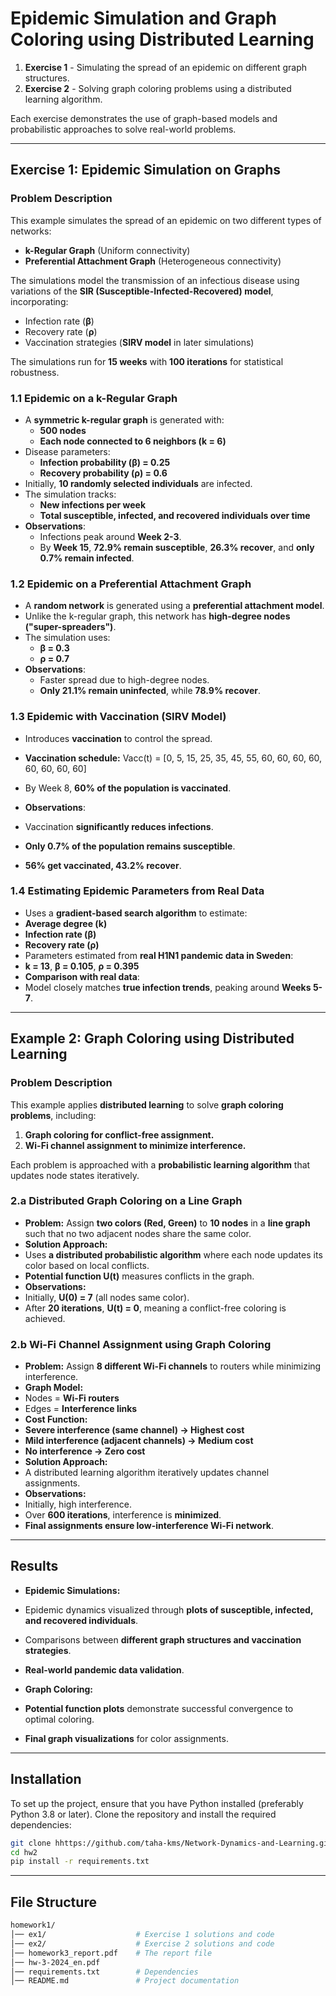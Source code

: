 # Epidemic Simulation and Graph Coloring using Distributed Learning


1. **Exercise 1** - Simulating the spread of an epidemic on different graph structures.
2. **Exercise 2** - Solving graph coloring problems using a distributed learning algorithm.

Each exercise demonstrates the use of graph-based models and probabilistic approaches to solve real-world problems.

---

## Exercise 1: Epidemic Simulation on Graphs

### **Problem Description**
This example simulates the spread of an epidemic on two different types of networks:
- **k-Regular Graph** (Uniform connectivity)
- **Preferential Attachment Graph** (Heterogeneous connectivity)

The simulations model the transmission of an infectious disease using variations of the **SIR (Susceptible-Infected-Recovered) model**, incorporating:
- Infection rate (**β**)
- Recovery rate (**ρ**)
- Vaccination strategies (**SIRV model** in later simulations)

The simulations run for **15 weeks** with **100 iterations** for statistical robustness.

### **1.1 Epidemic on a k-Regular Graph**
- A **symmetric k-regular graph** is generated with:
  - **500 nodes**
  - **Each node connected to 6 neighbors (k = 6)**
- Disease parameters:
  - **Infection probability (β) = 0.25**
  - **Recovery probability (ρ) = 0.6**
- Initially, **10 randomly selected individuals** are infected.
- The simulation tracks:
  - **New infections per week**
  - **Total susceptible, infected, and recovered individuals over time**
- **Observations**:
  - Infections peak around **Week 2-3**.
  - By **Week 15**, **72.9% remain susceptible**, **26.3% recover**, and **only 0.7% remain infected**.

### **1.2 Epidemic on a Preferential Attachment Graph**
- A **random network** is generated using a **preferential attachment model**.
- Unlike the k-regular graph, this network has **high-degree nodes ("super-spreaders")**.
- The simulation uses:
  - **β = 0.3**
  - **ρ = 0.7**
- **Observations**:
  - Faster spread due to high-degree nodes.
  - **Only 21.1% remain uninfected**, while **78.9% recover**.

### **1.3 Epidemic with Vaccination (SIRV Model)**
- Introduces **vaccination** to control the spread.
- **Vaccination schedule:** Vacc(t) = [0, 5, 15, 25, 35, 45, 55, 60, 60, 60, 60, 60, 60, 60, 60]

- By Week 8, **60% of the population is vaccinated**.
- **Observations**:
- Vaccination **significantly reduces infections**.
- **Only 0.7% of the population remains susceptible**.
- **56% get vaccinated, 43.2% recover**.

### **1.4 Estimating Epidemic Parameters from Real Data**
- Uses a **gradient-based search algorithm** to estimate:
- **Average degree (k)**
- **Infection rate (β)**
- **Recovery rate (ρ)**
- Parameters estimated from **real H1N1 pandemic data in Sweden**:
- **k = 13**, **β = 0.105**, **ρ = 0.395**
- **Comparison with real data**:
- Model closely matches **true infection trends**, peaking around **Weeks 5-7**.

---

## Example 2: Graph Coloring using Distributed Learning

### **Problem Description**
This example applies **distributed learning** to solve **graph coloring problems**, including:
1. **Graph coloring for conflict-free assignment.**
2. **Wi-Fi channel assignment to minimize interference.**

Each problem is approached with a **probabilistic learning algorithm** that updates node states iteratively.

### **2.a Distributed Graph Coloring on a Line Graph**
- **Problem:** Assign **two colors (Red, Green)** to **10 nodes** in a **line graph** such that no two adjacent nodes share the same color.
- **Solution Approach:**
- Uses **a distributed probabilistic algorithm** where each node updates its color based on local conflicts.
- **Potential function U(t)** measures conflicts in the graph.
- **Observations:**
- Initially, **U(0) = 7** (all nodes same color).
- After **20 iterations**, **U(t) = 0**, meaning a conflict-free coloring is achieved.

### **2.b Wi-Fi Channel Assignment using Graph Coloring**
- **Problem:** Assign **8 different Wi-Fi channels** to routers while minimizing interference.
- **Graph Model:**
- Nodes = **Wi-Fi routers**
- Edges = **Interference links**
- **Cost Function:**
- **Severe interference (same channel) → Highest cost**
- **Mild interference (adjacent channels) → Medium cost**
- **No interference → Zero cost**
- **Solution Approach:**
- A distributed learning algorithm iteratively updates channel assignments.
- **Observations:**
- Initially, high interference.
- Over **600 iterations**, interference is **minimized**.
- **Final assignments ensure low-interference Wi-Fi network**.

---

## Results

- **Epidemic Simulations:**
- Epidemic dynamics visualized through **plots of susceptible, infected, and recovered individuals**.
- Comparisons between **different graph structures and vaccination strategies**.
- **Real-world pandemic data validation**.

- **Graph Coloring:**
- **Potential function plots** demonstrate successful convergence to optimal coloring.
- **Final graph visualizations** for color assignments.

---

## Installation

To set up the project, ensure that you have Python installed (preferably Python 3.8 or later). Clone the repository and install the required dependencies:

```bash
git clone hhttps://github.com/taha-kms/Network-Dynamics-and-Learning.git
cd hw2
pip install -r requirements.txt
```
---

## File Structure
```bash
homework1/
│── ex1/                    # Exercise 1 solutions and code
│── ex2/                    # Exercise 2 solutions and code
│── homework3_report.pdf    # The report file
│── hw-3-2024_en.pdf
│── requirements.txt        # Dependencies
│── README.md               # Project documentation
```